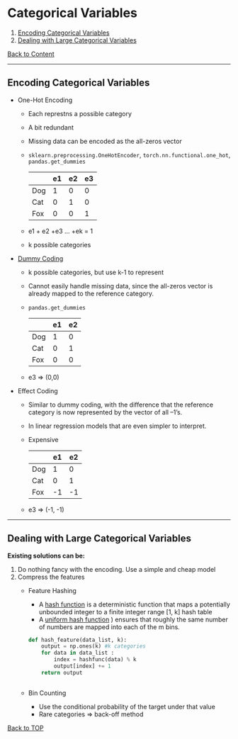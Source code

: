 # Categorical Variables

1. [Encoding Categorical Variables](#Encoding_Categorical_Variables)
2. [Dealing with Large Categorical Variables](#Dealing_with_Large_Categorical_Variables)

[Back to Content](README.md)

---

## Encoding Categorical Variables


- One-Hot Encoding
	- Each represtns a possible category
	- A  bit redundant
	-  Missing data can be encoded as the all-zeros vector
	- `sklearn.preprocessing.OneHotEncoder`, `torch.nn.functional.one_hot`, `pandas.get_dummies`

		| |e1|e2|e3|
		|---|---|---|---|
		|Dog|1|0|0|
		|Cat|0|1|0|
		|Fox|0|0|1|
	- e1 + e2 +e3 ... +ek = 1
	-  k possible categories


- [Dummy Coding](https://en.wikiversity.org/wiki/Dummy_variable_(statistics))
	-  k possible categories, but use k-1 to represent
	-   Cannot easily handle missing data, since the all-zeros vector is already mapped to the reference category.
	-  `pandas.get_dummies`
		
		| |e1|e2|
		|---|---|---|
		|Dog|1|0|
		|Cat|0|1|
		|Fox|0|0|
		
	- e3 => (0,0)



-  Effect Coding
	-   Similar to dummy coding, with the difference that the reference category is now represented by the vector of all –1’s.
	-    In linear regression models that are even simpler to interpret.
	-    Expensive


				
			| |e1|e2|
			|---|---|---|
			|Dog|1|0|
			|Cat|0|1|
			|Fox|-1|-1|
		
	- e3 => (-1, -1)

---

## Dealing with Large Categorical Variables

 

**Existing solutions can be:**

1. Do nothing fancy with the encoding. Use a simple and cheap model
2. Compress the features
	- Feature Hashing
		-  A [hash function](https://en.wikipedia.org/wiki/Hash_function) is a deterministic function that maps a potentially unbounded integer to a finite integer range [1, k]  hash table
		-   A [uniform hash function](https://en.wikipedia.org/wiki/Hash_function#Uniformity) ) ensures that roughly the same number of numbers are mapped into each of the m bins.
		
		```python
		def hash_feature(data_list, k):
			output = np.ones(k) #k categories
			for data in data_list :
				index = hashfunc(data) % k
				output[index] += 1
			return output
				
		```
	- Bin Counting
		-  Use the conditional probability of the target under that value
		-   Rare categories =>  back-off method


[Back to TOP](#Categorical_Variables)
